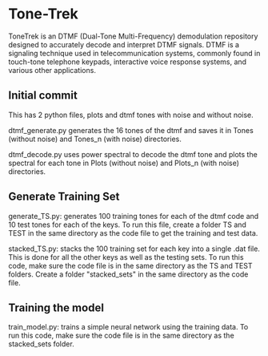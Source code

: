 # Tone-Trek
ToneTrek is an DTMF (Dual-Tone Multi-Frequency) demodulation repository designed to accurately decode and interpret DTMF signals. DTMF is a signaling technique used in telecommunication systems, commonly found in touch-tone telephone keypads, interactive voice response systems, and various other applications. 

## Initial commit
This has 2 python files, plots and dtmf tones with noise and without noise.

dtmf_generate.py generates the 16 tones of the dtmf and saves it in Tones (without noise) and Tones_n (with noise) directories.

dtmf_decode.py uses power spectral to decode the dtmf tone and plots the spectral for each tone in Plots (without noise) and Plots_n (with noise) directories.


## Generate Training Set
generate_TS.py: generates 100 training tones for each of the dtmf code and 10 test tones for each of the keys. To run this file, create a folder TS and TEST in the same directory as the code file to get the training and test data.

stacked_TS.py: stacks the 100 training set for each key into a single .dat file. This is done for all the other keys as well as the testing sets. To run this code, make sure the code file is in the same directory as the TS and TEST folders. Create a folder "stacked_sets" in the same directory as the code file.


## Training the model
train_model.py: trains a simple neural network using the training data. To run this code, make sure the code file is in the same directory as the stacked_sets folder.